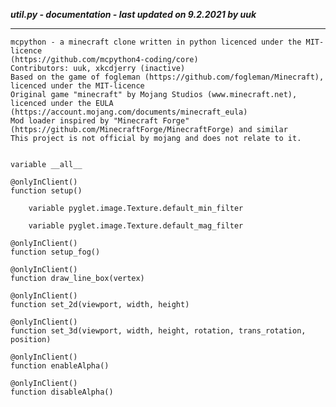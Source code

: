 ***util.py - documentation - last updated on 9.2.2021 by uuk***
___

    mcpython - a minecraft clone written in python licenced under the MIT-licence 
    (https://github.com/mcpython4-coding/core)
    Contributors: uuk, xkcdjerry (inactive)
    Based on the game of fogleman (https://github.com/fogleman/Minecraft), licenced under the MIT-licence
    Original game "minecraft" by Mojang Studios (www.minecraft.net), licenced under the EULA
    (https://account.mojang.com/documents/minecraft_eula)
    Mod loader inspired by "Minecraft Forge" (https://github.com/MinecraftForge/MinecraftForge) and similar
    This project is not official by mojang and does not relate to it.


    variable __all__

    @onlyInClient()
    function setup()

        variable pyglet.image.Texture.default_min_filter

        variable pyglet.image.Texture.default_mag_filter

    @onlyInClient()
    function setup_fog()

    @onlyInClient()
    function draw_line_box(vertex)

    @onlyInClient()
    function set_2d(viewport, width, height)

    @onlyInClient()
    function set_3d(viewport, width, height, rotation, trans_rotation, position)

    @onlyInClient()
    function enableAlpha()

    @onlyInClient()
    function disableAlpha()